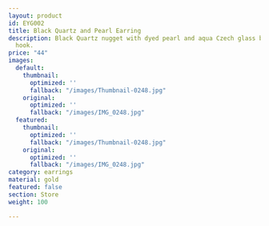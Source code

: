 ```yaml
---
layout: product
id: EYG002
title: Black Quartz and Pearl Earring
description: Black Quartz nugget with dyed pearl and aqua Czech glass bead. Gold-plated
  hook.
price: "44"
images:
  default:
    thumbnail:
      optimized: ''
      fallback: "/images/Thumbnail-0248.jpg"
    original:
      optimized: ''
      fallback: "/images/IMG_0248.jpg"
  featured:
    thumbnail:
      optimized: ''
      fallback: "/images/Thumbnail-0248.jpg"
    original:
      optimized: ''
      fallback: "/images/IMG_0248.jpg"
category: earrings
material: gold
featured: false
section: Store
weight: 100

---
```

